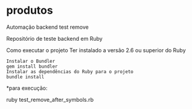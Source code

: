 # produtos
Automação backend test remove 


Repositório de teste backend em Ruby

Como executar o projeto
    Ter instalado a versão 2.6 ou superior do Ruby

    Instalar o Bundler
    gem install bundler
    Instalar as dependências do Ruby para o projeto
    bundle install

 *para execução:

 ruby test_remove_after_symbols.rb


